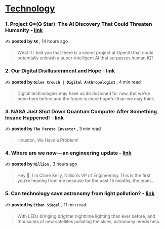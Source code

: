 
<h1><a href=https://medium.com/tag/technology/recommended target="_blank" rel="noopener noreferrer">Technology</a></h1>
<h3>1. Project Q*(Q Star): The AI Discovery That Could Threaten Humanity - <a href=https://medium.com/@akritihere/project-q-q-star-the-ai-discovery-that-could-threaten-humanity-b304df067ff0?source=tag_recommended_feed---------0-84----------technology----------57bebdf1_6405_43ca_a4e3_4bf487e2541c------- target="_blank" rel="noopener noreferrer">link</a></h3>

✍️ **posted by `AK`** <date> , 14 hours ago</date>

<blockquote>What if I told you that there is a secret project at OpenAI that could potentially unleash a super-intelligent AI that surpasses human IQ?</blockquote>

<h3>2. Our Digital Disillusionment and Hope - <a href=https://medium.com/@gilescrouch/our-digital-disillusionment-and-hope-5b87893fe9f5?source=tag_recommended_feed---------1-107----------technology----------57bebdf1_6405_43ca_a4e3_4bf487e2541c------- target="_blank" rel="noopener noreferrer">link</a></h3>

✍️ **posted by `Giles Crouch | Digital Anthropologist`** <date> , 4 min read</date>

<blockquote>Digital technologies may have us disillusioned for now. But we’ve been here before and the future is more hopeful than we may think.</blockquote>

<h3>3. NASA Just Shut Down Quantum Computer After Something Insane Happened! - <a href=https://medium.com/@pareto_investor/nasa-just-shut-down-quantum-computer-after-something-insane-happened-6ddd6ff1d105?source=tag_recommended_feed---------2-85----------technology----------57bebdf1_6405_43ca_a4e3_4bf487e2541c------- target="_blank" rel="noopener noreferrer">link</a></h3>

✍️ **posted by `The Pareto Investor`** <date> , 3 min read</date>

<blockquote>Houston, We Have a Problem!</blockquote>

<h3>4. Where are we now — an engineering update - <a href=https://medium.com/@Nillion_Network/where-are-we-now-an-engineering-update-be3bdaf90c3c?source=tag_recommended_feed---------3-84----------technology----------57bebdf1_6405_43ca_a4e3_4bf487e2541c------- target="_blank" rel="noopener noreferrer">link</a></h3>

✍️ **posted by `Nillion`** <date> , 3 hours ago</date>

<blockquote>Hey 👋, I’m Claire Kelly, Nillion’s VP of Engineering. This is the first you’re hearing from me because for the past 15 months, the team…</blockquote>

<h3>5. Can technology save astronomy from light pollution? - <a href=https://medium.com/starts-with-a-bang/can-technology-save-astronomy-from-light-pollution-53ea85192f22?source=tag_recommended_feed---------4-107----------technology----------57bebdf1_6405_43ca_a4e3_4bf487e2541c------- target="_blank" rel="noopener noreferrer">link</a></h3>

✍️ **posted by `Ethan Siegel`** <date> , 11 min read</date>

<blockquote>With LEDs bringing brighter nighttime lighting than ever before, and thousands of new satellites polluting the skies, astronomy needs help.</blockquote>

